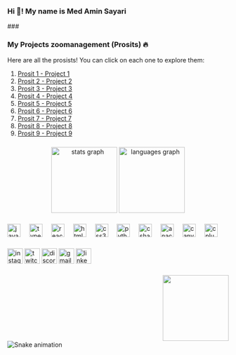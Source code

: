 <h3 align="left">Hi 👋! My name is Med Amin Sayari</h3>
### 

### My Projects zoomanagement (Prosits) 🔥

Here are all the prosists! You can click on each one to explore them:

1. [Prosit 1 - Project 1](https://github.com/kaaboura12/zoomanagement/tree/prosit-2)  
2. [Prosit 2 - Project 2](https://github.com/kaaboura12/project-2)  
3. [Prosit 3 - Project 3](https://github.com/kaaboura12/project-3)  
4. [Prosit 4 - Project 4](https://github.com/kaaboura12/project-4)  
5. [Prosit 5 - Project 5](https://github.com/kaaboura12/project-5)  
6. [Prosit 6 - Project 6](https://github.com/kaaboura12/project-6)  
7. [Prosit 7 - Project 7](https://github.com/kaaboura12/project-7)  
8. [Prosit 8 - Project 8](https://github.com/kaaboura12/project-8)  
9. [Prosit 9 - Project 9](https://github.com/kaaboura12/project-9)  

### 

<div align="center">
  <img src="https://github-readme-stats.vercel.app/api?username=kaaboura12&hide_title=false&hide_rank=false&show_icons=true&include_all_commits=true&count_private=true&disable_animations=false&theme=dracula&locale=en&hide_border=false" height="150" alt="stats graph"  />
  <img src="https://github-readme-stats.vercel.app/api/top-langs?username=kaaboura12&locale=en&hide_title=false&layout=compact&card_width=320&langs_count=5&theme=dracula&hide_border=false" height="150" alt="languages graph"  />
</div>

### 

<div align="left">
  <img src="https://cdn.jsdelivr.net/gh/devicons/devicon/icons/javascript/javascript-original.svg" height="30" alt="javascript logo"  />
  <img width="12" />
  <img src="https://cdn.jsdelivr.net/gh/devicons/devicon/icons/typescript/typescript-original.svg" height="30" alt="typescript logo"  />
  <img width="12" />
  <img src="https://cdn.jsdelivr.net/gh/devicons/devicon/icons/react/react-original.svg" height="30" alt="react logo"  />
  <img width="12" />
  <img src="https://cdn.jsdelivr.net/gh/devicons/devicon/icons/html5/html5-original.svg" height="30" alt="html5 logo"  />
  <img width="12" />
  <img src="https://cdn.jsdelivr.net/gh/devicons/devicon/icons/css3/css3-original.svg" height="30" alt="css3 logo"  />
  <img width="12" />
  <img src="https://cdn.jsdelivr.net/gh/devicons/devicon/icons/python/python-original.svg" height="30" alt="python logo"  />
  <img width="12" />
  <img src="https://cdn.jsdelivr.net/gh/devicons/devicon/icons/csharp/csharp-original.svg" height="30" alt="csharp logo"  />
  <img width="12" />
  <img src="https://cdn.jsdelivr.net/gh/devicons/devicon/icons/anaconda/anaconda-original.svg" height="30" alt="anaconda logo"  />
  <img width="12" />
  <img src="https://cdn.jsdelivr.net/gh/devicons/devicon/icons/canva/canva-original.svg" height="30" alt="canva logo"  />
  <img width="12" />
  <img src="https://cdn.jsdelivr.net/gh/devicons/devicon/icons/cplusplus/cplusplus-original.svg" height="30" alt="cplusplus logo"  />
</div>

### 

<div align="left">
  <img src="https://img.shields.io/static/v1?message=Instagram&logo=instagram&label=&color=E4405F&logoColor=white&labelColor=&style=for-the-badge" height="35" alt="instagram logo"  />
  <img src="https://img.shields.io/static/v1?message=Twitch&logo=twitch&label=&color=9146FF&logoColor=white&labelColor=&style=for-the-badge" height="35" alt="twitch logo"  />
  <img src="https://img.shields.io/static/v1?message=Discord&logo=discord&label=&color=7289DA&logoColor=white&labelColor=&style=for-the-badge" height="35" alt="discord logo"  />
  <img src="https://img.shields.io/static/v1?message=Gmail&logo=gmail&label=&color=D14836&logoColor=white&labelColor=&style=for-the-badge" height="35" alt="gmail logo"  />
  <img src="https://img.shields.io/static/v1?message=LinkedIn&logo=linkedin&label=&color=0077B5&logoColor=white&labelColor=&style=for-the-badge" height="35" alt="linkedin logo"  />
</div>

### 

<img align="right" height="150" src="https://i.imgflip.com/65efzo.gif"  />

### 

<br clear="both">

<img src="https://raw.githubusercontent.com/kaaboura12/kaaboura12/output/snake.svg" alt="Snake animation" />
